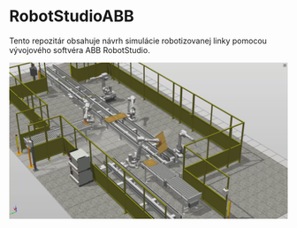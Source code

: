 # RobotStudioABB

Tento repozitár obsahuje návrh simulácie robotizovanej linky pomocou vývojového softvéra ABB RobotStudio.

![Alt text](/docs/Video_Moment.jpg?raw=true "Optional Title")


